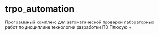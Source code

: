 # trpo_automation
Программный комплекс для автоматической проверки лабораторных работ по дисциплине технологии разработки ПО
Плюсую
+
